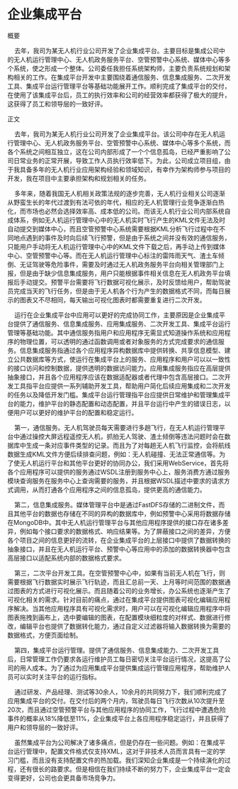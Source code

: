 # 企业集成平台


概要

&nbsp;&nbsp;&nbsp;&nbsp;去年，我司为某无人机行业公司开发了企业集成平台。主要目标是集成公司中的无人机运行管理中心、无人机政务服务平台、空管预警中心系统、媒体中心等多个系统，使之形成一个整体。公司委任我担任系统架构师，主要负责系统规划和架构相关的工作。在集成平台开发中主要围绕着通信服务、信息集成服务、二次开发工具、集成平台运行管理平台等基础功能展开工作。顺利完成了集成平台的交付，在使用了该集成平台后，员工的执行效率和公司的经营效率都获得了极大的提升，这获得了员工和领导层的一致好评。

正文

&nbsp;&nbsp;&nbsp;&nbsp;去年，我司为某无人机行业公司开发了企业集成平台。该公司中存在无人机运行管理中心、无人机政务服务平台、空管预警中心系统、媒体中心等多个系统，而各个系统之间相互独立，这在公司内部形成了一个个信息孤岛，已经严重影响了公司日常业务的正常开展，导致工作人员执行效率低下。为此，公司成立项目组，由于我具备多年的无人机行业应用架构经验和领域知识，有幸作为架构师参与项目的开发，我在项目中主要承担架构和规划相关的任务。

&nbsp;&nbsp;&nbsp;&nbsp;多年来，随着我国无人机相关政策法规的逐步完善，无人机行业相关公司逐渐从野蛮生长的年代过渡到有法可依的年代，相应的无人机管理行业竞争逐渐白热化，而市场也必然会选择效率高、成本低的公司。而该无人机行业公司内部系统自成体系，例如无人机运行管理中心中的无人机实时飞行产生的KML文件无法及时自动提交到媒体中心，而且空管预警中心系统需要根据KML分析飞行过程中在不同地点遇到的事件及时向后续飞行预警，但是由于系统之间并没有效的通信服务，只能用户手动将无人机运行管理中心中的KML文件下载之后，再手动上传到媒体中心、空管预警中心等。而在无人机运行管理中心标注的雷阵雨天气、渣土车倾倒、无证驾驶等危险事件，需要及时通过无人机政务服务平台向相关管理部门上报，但是由于缺少信息集成服务，用户只能根据事件相关信息在无人机政务平台填报后手动提交。预警平台需要将飞行数据可视化展示，及时反馈给用户，帮助驾驶员完成当天的飞行任务，但是由于无人机各个行为产生的数据格式不同，而每日展示的图表又不尽相同，每天输出可视化图表时都需要重复进行二次开发。

&nbsp;&nbsp;&nbsp;&nbsp;运行在企业集成平台中应用可以更好的完成协同工作，主要原因是企业集成平台提供了通信服务、信息集成服务、应用集成服务、二次开发工具、集成平台运行管理等基础功能。其中通信服务指用户和应用程序无需显式知道操作系统和应用程序的物理位置，可以透明的通过函数调用或者对象服务的方式完成要求的通信服务。信息集成服务指通过各个应用程序异构数据库中提供转换、共享信息模型、建立公共数据库等方式，使运行在集成平台上的服务、应用程序和用户可以以一致性的接口访问和控制数据，提供透明的数据访问能力。应用集成服务指应在高层提供抽象接口，并且各个应用程序应该在数据适配器或者代理中包含高层接口。二次开发工具指平台应提供一系列辅助开发工具，帮助用户简化后续应用集成和二次开发的任务以及降低开发门槛。集成平台运行管理指平台应提供日常维护和管理集成平台的能力，维护平台的静态配置和动态配置，并且平台运行中产生的错误日志，以便用户可以更好的维护平台的配置和稳定运行。

&nbsp;&nbsp;&nbsp;&nbsp;第一，通信服务。无人机驾驶员每天需要进行多趟飞行，在无人机运行管理平台中通过操控大屏远程遥控无人机，抓拍无人驾驶、渣土倾倒等违法问题时会在数据库中生成一条对应事件类型的记录。而且为了对每趟无人机飞行监控，会将航线数据生成KML文件方便后续排查问题，例如：无人机碰撞、无法正常通信等。为了使无人机运行平台和其他平台更好的协同办公，我们采用WebService，首先将各个应用程序可以提供的服务通过WSDL注册到服务中心上，服务消费方通过服务模块查询服务在服务中心上查询需要的服务，并且根据WSDL描述中要求的请求方式调用，从而打通各个应用程序之间的信息孤岛，提供更高的通信能力。

&nbsp;&nbsp;&nbsp;&nbsp;第二，信息集成服务。媒体管理平台中是通过FastDFS存储的二进制文件，而且其他平台的数据也存储在不同的异构的数据库中，例如预警中心采用将数据存储在MongoDB中。其中无人机运行管理平台与其他应用程序提供的接口存在诸多差异，例如每个接口要求的数据格式、响应结果等。为了屏蔽接口之间的差异，方便各个项目之间的信息更好的流转，在企业集成平台的上层接口中提供了数据转换的抽象接口，并且在无人机运行平台、预警中心等应用中的添加的数据转换器中包含高层接口以适配系统内部的数据格式要求。

&nbsp;&nbsp;&nbsp;&nbsp;第三，二次平台开发工具。在空管预警中心中，如果有当前无人机在飞行，则需要根据飞行数据实时展示飞行轨迹，而且汇总前一天、上月等时间范围的数据通过图表的方式进行可视化展示。而且随着公司的业务增长，办公系统也逐渐产生了可视化相关的需求。针对目前的痛点，通过在集成平台提供图表可视化编辑应用程序解决。当其他应用程序具有可视化需求时，用户可以在可视化编辑应用程序中将图表拖拽到画布上，选中要编辑的图表，在配置模块细粒度的对样式、数据进行修改，编辑平台也提供了数据转化能力，通过自定义过滤器将输入数据转换为需要的数据格式，方便页面绘制。

&nbsp;&nbsp;&nbsp;&nbsp;第四，集成平台运行管理。提供了通信服务、信息集成能力、二次开发工具后，日常管理工作仍要求各运行维护员工每日密切关注平台运行情况，这提高了公司的用人成本。为了通过为应用集成平台提供集成运行管理应用程序，帮助维护人员可以实时关注平台的运行指标。

&nbsp;&nbsp;&nbsp;&nbsp;通过研发、产品经理、测试等30余人，10余月的共同努力下，我们顺利完成了应用集成平台的交付。在交付后的两个月内，驾驶员每日飞行次数从10次提升至20次，而且通过空管预警平台与其他应用程序的协同工作，飞行过程中遭遇危险事件的概率从18%降低至11%，企业集成平台上各应用程序稳定运行，并且获得了用户和领导层的一致好评。

&nbsp;&nbsp;&nbsp;&nbsp;虽然集成平台为公司解决了诸多痛点，但是仍存在一些问题。例如：在集成平台运行管理中，配置文件格式仅支持XML，这对于非技术人员而言具有一定的学习门槛，而且没有支持配置文件的热加载。我们深知企业集成是一个持续演化的过程，还有很长的路要求。但是相信在我们持续不断的努力下，企业集成平台一定会变得更好，公司也会更具备市场竞争力。
